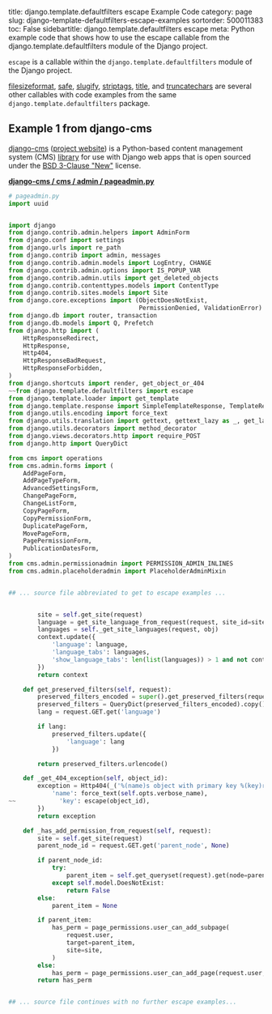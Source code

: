 title: django.template.defaultfilters escape Example Code
category: page
slug: django-template-defaultfilters-escape-examples
sortorder: 500011383
toc: False
sidebartitle: django.template.defaultfilters escape
meta: Python example code that shows how to use the escape callable from the django.template.defaultfilters module of the Django project.


`escape` is a callable within the `django.template.defaultfilters` module of the Django project.

<a href="/django-template-defaultfilters-filesizeformat-examples.html">filesizeformat</a>,
<a href="/django-template-defaultfilters-safe-examples.html">safe</a>,
<a href="/django-template-defaultfilters-slugify-examples.html">slugify</a>,
<a href="/django-template-defaultfilters-striptags-examples.html">striptags</a>,
<a href="/django-template-defaultfilters-title-examples.html">title</a>,
and <a href="/django-template-defaultfilters-truncatechars-examples.html">truncatechars</a>
are several other callables with code examples from the same `django.template.defaultfilters` package.

## Example 1 from django-cms
[django-cms](https://github.com/divio/django-cms)
([project website](https://www.django-cms.org/en/)) is a Python-based
content management system (CMS) [library](https://pypi.org/project/django-cms/)
for use with Django web apps that is open sourced under the
[BSD 3-Clause "New"](https://github.com/divio/django-cms/blob/develop/LICENSE)
license.

[**django-cms / cms / admin / pageadmin.py**](https://github.com/divio/django-cms/blob/develop/cms/admin/pageadmin.py)

```python
# pageadmin.py
import uuid


import django
from django.contrib.admin.helpers import AdminForm
from django.conf import settings
from django.urls import re_path
from django.contrib import admin, messages
from django.contrib.admin.models import LogEntry, CHANGE
from django.contrib.admin.options import IS_POPUP_VAR
from django.contrib.admin.utils import get_deleted_objects
from django.contrib.contenttypes.models import ContentType
from django.contrib.sites.models import Site
from django.core.exceptions import (ObjectDoesNotExist,
                                    PermissionDenied, ValidationError)
from django.db import router, transaction
from django.db.models import Q, Prefetch
from django.http import (
    HttpResponseRedirect,
    HttpResponse,
    Http404,
    HttpResponseBadRequest,
    HttpResponseForbidden,
)
from django.shortcuts import render, get_object_or_404
~~from django.template.defaultfilters import escape
from django.template.loader import get_template
from django.template.response import SimpleTemplateResponse, TemplateResponse
from django.utils.encoding import force_text
from django.utils.translation import gettext, gettext_lazy as _, get_language
from django.utils.decorators import method_decorator
from django.views.decorators.http import require_POST
from django.http import QueryDict

from cms import operations
from cms.admin.forms import (
    AddPageForm,
    AddPageTypeForm,
    AdvancedSettingsForm,
    ChangePageForm,
    ChangeListForm,
    CopyPageForm,
    CopyPermissionForm,
    DuplicatePageForm,
    MovePageForm,
    PagePermissionForm,
    PublicationDatesForm,
)
from cms.admin.permissionadmin import PERMISSION_ADMIN_INLINES
from cms.admin.placeholderadmin import PlaceholderAdminMixin


## ... source file abbreviated to get to escape examples ...


        site = self.get_site(request)
        language = get_site_language_from_request(request, site_id=site.pk)
        languages = self._get_site_languages(request, obj)
        context.update({
            'language': language,
            'language_tabs': languages,
            'show_language_tabs': len(list(languages)) > 1 and not context.get('publishing_dates', False),
        })
        return context

    def get_preserved_filters(self, request):
        preserved_filters_encoded = super().get_preserved_filters(request)
        preserved_filters = QueryDict(preserved_filters_encoded).copy()
        lang = request.GET.get('language')

        if lang:
            preserved_filters.update({
                'language': lang
            })

        return preserved_filters.urlencode()

    def _get_404_exception(self, object_id):
        exception = Http404(_('%(name)s object with primary key %(key)r does not exist.') % {
            'name': force_text(self.opts.verbose_name),
~~            'key': escape(object_id),
        })
        return exception

    def _has_add_permission_from_request(self, request):
        site = self.get_site(request)
        parent_node_id = request.GET.get('parent_node', None)

        if parent_node_id:
            try:
                parent_item = self.get_queryset(request).get(node=parent_node_id)
            except self.model.DoesNotExist:
                return False
        else:
            parent_item = None

        if parent_item:
            has_perm = page_permissions.user_can_add_subpage(
                request.user,
                target=parent_item,
                site=site,
            )
        else:
            has_perm = page_permissions.user_can_add_page(request.user, site=site)
        return has_perm


## ... source file continues with no further escape examples...

```

